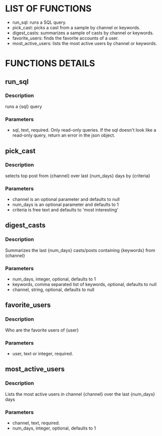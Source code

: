 # LIST OF FUNCTIONS

* run_sql: runs a SQL query.
* pick_cast: picks a cast from a sample by channel or keywords.
* digest_casts: summarizes a sample of casts by channel or keywords.
* favorite_users: finds the favorite accounts of a user.
* most_active_users: lists the most active users by channel or keywords.

# FUNCTIONS DETAILS

## run_sql
### Description
runs a {sql} query
### Parameters
* sql, text, required. Only read-only queries. If the sql doesn't look like a read-only query, return an error in the json object.

## pick_cast
### Description
selects top post from {channel} over last {num_days} days by {criteria}
### Parameters
* channel is an optional parameter and defaults to null
* num_days is an optional parameter and defaults to 1  
* criteria is free text and defaults to 'most interesting'

## digest_casts
### Description
Summarizes the last {num_days} casts/posts containing {keywords} from {channel}
### Parameters
* num_days, integer, optional, defaults to 1  
* keywords, comma separated list of keywords, optional, defaults to null
* channel, string, optional, defaults to null

## favorite_users
### Description
Who are the favorite users of {user}
### Parameters
* user, text or integer, required.

## most_active_users
### Description
Lists the most active users in channel {channel} over the last {num_days} days
### Parameters
* channel, text, required.
* num_days, integer, optional, defaults to 1